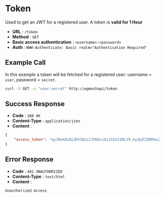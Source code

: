 # Token
Used to get an JWT for a registered user. A token is **valid for 1 Hour**

- **URL** : `/token`
- **Method** : `GET`
- **Basic access authentication** : `<username>:<password>`
- **Auth** : `WWW-Authenticate: Basic realm="Authentication Required"`

## Example Call
In this example a token will be fetched for a registered user: username = `user`, password = `secret`.

```sh
curl -X GET -u "user:secret" http://wgmeshapi/token
```

## Success Response
- **Code** : `200 OK`
- **Content-Type** : `application/json`
- **Content** :

```json
{
    "access_token": "eyJ0eXAiOiJKV1QiLCJhbGciOiJIUzI1NiJ9.eyJpZCI6MSwiZXhwIjoxNjE2ODQ2MTk5LjY2OTg4MTZ9.CMUrx135QNlUH0NsKO8rXg724dcQjhHPuPyptBwxP4U"
}
```

## Error Response
- **Code** : `401 UNAUTHORIZED`
- **Content-Type** : `text/html`
- **Content** :

```html
Unauthorized Access
```
